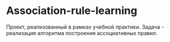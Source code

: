# Association-rule-learning

Проект, реализованный в рамках учебной практики. Задача - реализация алгоритма построения ассоциативных правил. 
